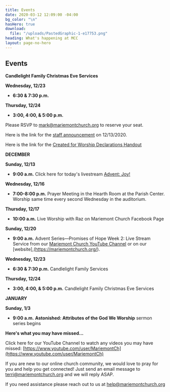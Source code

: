 ```yaml
---
title: Events
date: 2020-03-12 12:09:00 -04:00
bg_color: "\n"
hasHero: true
download:
  file: "/uploads/PastedGraphic-1-e17753.png"
heading: What's happening at MCC
layout: page-no-hero
---
```


## Events

**Candlelight Family Christmas Eve Services**

**Wednesday, 12/23**

* **6:30 & 7:30 p.m.**

**Thursday, 12/24**

* **3:00, 4:00, & 5:00 p.m.**

Please RSVP to mark@mariemontchurch.org to reserve your seat.

Here is the link for the [staff announcement](https://drive.google.com/file/d/1fimihQTCfrLdNmrFnf8OVGG2fBwtAJv7/view?usp=sharing) on 12/13/2020.

Here is the link for the [Created for Worship Declarations Handout](https://drive.google.com/file/d/1bCTQeDUK1bBI30rwqdyiVlecur89yNSl/view?usp=sharing)

**DECEMBER**

**Sunday, 12/13**

* **9:00 a.m.** Click here for today's livestream [Advent: Joy!](https://youtu.be/FsuD4BW0pv4)

**Wednesday, 12/16**

* **7:00-8:00 p.m.** Prayer Meeting in the Hearth Room at the Parish Center. Worship same time every second Wednesday in the auditorium.

**Thursday, 12/17**

* **10:00 a.m.**  Live Worship with Raz on Mariemont Church Facebook Page

**Sunday, 12/20**

* **9:00 a.m.** Advent Series—Promises of Hope Week 2: Live Stream Service from our [Mariemont Church YouTube Channel](https://www.youtube.com/c/MariemontChurch/videos) or on our [website],(https://mariemontchurch.org/).

**Wednesday, 12/23**

* **6:30 & 7:30 p.m.** Candlelight Family Services

**Thursday, 12/24**

* **3:00, 4:00, & 5:00 p.m.** Candlelight Family Christmas Eve Services

**JANUARY**

**Sunday, 1/3**

* **9:00 a.m.** **Astonished: Attributes of the God We Worship** sermon series begins

**Here's what you may have missed...**

Click here for our YouTube Channel to watch any videos you may have missed:
[https://www.youtube.com/user/MariemontCh](https://www.youtube.com/user/MariemontCh)

If you are new to our online church community, we would love to pray for you and help you get connected! Just send an email message to [terri@mariemontchurch.org](http://terri@mariemontchurch.org) and we will reply ASAP.

If you need assistance please reach out to us at [help@mariemontchurch.org](http://help@mariemontchurch.org)

